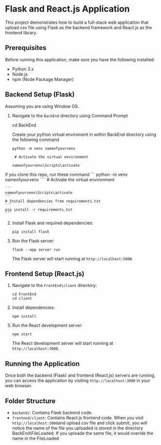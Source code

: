 # Flask and React.js Application

This project demonstrates how to build a full-stack web application that upload csv file using Flask as the backend framework and React.js as the frontend library.

## Prerequisites

Before running this application, make sure you have the following installed:

- Python 3.x
- Node.js
- npm (Node Package Manager)

## Backend Setup (Flask)
Assuming you are using Window OS.
1. Navigate to the `BackEnd` directory using Command Prompt

    
    cd BackEnd
    
    Create your python virtual enviroment in within BackEnd directory using the following command 
    ```
    python -m venv nameofyourvenv
    ```
        # Activate the virtual environment

    ```
    nameofyourvenv\Scripts\activate 
    ```
if you clone this repo, run these command 
    ```
    python -m venv nameofyourvenv 
    ````
    # Activate the virtual environment

    ```
    nameofyourvenv\Scripts\activate  
    ```
    # Install dependencies from requirements.txt
    ```
    pip install -r requirements.txt  
    ```
2. Install Flask and required dependencies:

    ```
    pip install flask
    ```

3. Run the Flask server:

    ```
    flask --app server run  
    ```

   The Flask server will start running at `http://localhost:5000`.

## Frontend Setup (React.js)

1. Navigate to the `FrontEnd\client` directory:

    ```
    cd FrontEnd
    cd client
    ```

2. Install dependencies:

    ```
    npm install
    ```

3. Run the React development server:

    ```
    npm start
    ```

   The React development server will start running at `http://localhost:3000`.

## Running the Application

Once both the backend (Flask) and frontend (React.js) servers are running, you can access the application by visiting `http://localhost:3000` in your web browser.

## Folder Structure

- `backend/`: Contains Flask backend code.
- `frontend/client`: Contains React.js frontend code.
When you visit `http://localhost:3000`and upload csv file and click submit, you will notice the name of the file you uploaded is stored in the directory 
BackEnd\FileLoaded. If you uploade the same file, it would overide the name in the FileLoaded


